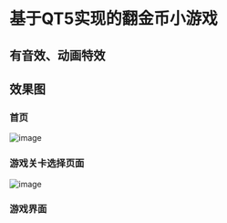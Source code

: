 # 基于QT5实现的翻金币小游戏
## 有音效、动画特效
## 效果图
### 首页
![image](https://github.com/lxb-foxer/CoinFilpsGame/assets/75427939/f9f98b26-0862-40a9-a11d-54432b0b1f2e)
### 游戏关卡选择页面
![image](https://github.com/lxb-foxer/CoinFilpsGame/assets/75427939/8f91ff58-e18e-4172-96bf-c01749b20f60)
### 游戏界面

